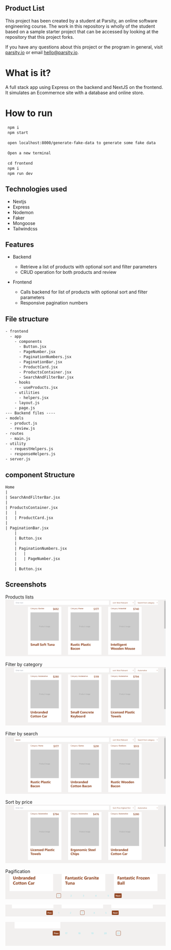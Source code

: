 ## Product List

This project has been created by a student at Parsity, an online software engineering course. The work in this repository is wholly of the student based on a sample starter project that can be accessed by looking at the repository that this project forks.

If you have any questions about this project or the program in general, visit [parsity.io](https://parsity.io/) or email hello@parsity.io.

# What is it?

A full stack app using Express on the backend and NextJS on the frontend. It simulates an Ecommernce site with a database and online store.

# How to run

```
 npm i
 npm start

 open localhost:8000/generate-fake-data to generate some fake data

 Open a new terminal

 cd frontend
 npm i
 npm run dev

```

## Technologies used

- Nextjs
- Express
- Nodemon
- Faker
- Mongoose
- Tailwindcss

## Features

- Backend

  - Retrieve a list of products with optional sort and filter parameters
  - CRUD operation for both products and review

- Frontend
  - Calls backend for list of products with optional sort and filter parameters
  - Responsive pagination numbers

## File structure

```
- frontend
  - app
    - components
      - Button.jsx
      - PageNumber.jsx
      - PaginationNumbers.jsx
      - PaginationBar.jsx
      - ProductCard.jsx
      - ProductsContainer.jsx
      - SearchAndFilterBar.jsx
    - hooks
      - useProducts.jsx
    - utilities
      - helpers.jsx
    - layout.js
    - page.js
--- Backend files ----
- models
  - product.js
  - review.js
- routes
  - main.js
- utility
  - requestHelpers.js
  - responseHelpers.js
- server.js
```

## component Structure

```
Home
|
| SearchAndFilterBar.jsx
|
| ProductsContainer.jsx
|   |
|   | ProductCard.jsx
|
| PaginationBar.jsx
    |
    | Button.jsx
    |
    | PaginationNumbers.jsx
    |   |
    |   | PageNumber.jsx
    |
    | Button.jsx

```

## Screenshots

Products lists
![Products](./static/products-grid.png)

Filter by category
![Filter by category](./static/product-category.png)

Filter by search
![Filter by bacon](./static/products-search.png)

Sort by price
![Sort by Price](./static/products-sorted.png)

Pagification
![Pagify 1](./static/products-pagification-1.png)

![Pagify 2](./static/products-pagification-2.png)

![Pagify 3](./static/products-pagification-3.png)
